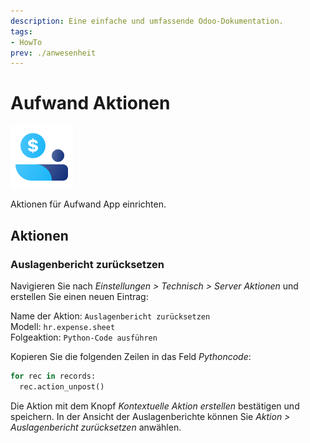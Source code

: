 ```yaml
---
description: Eine einfache und umfassende Odoo-Dokumentation.
tags:
- HowTo
prev: ./anwesenheit
---
```

# Aufwand Aktionen
![icons_odoo_hr_expense](assets/icons_odoo_hr_expense.png)

Aktionen für Aufwand App einrichten.

## Aktionen

### Auslagenbericht zurücksetzen

Navigieren Sie nach *Einstellungen > Technisch > Server Aktionen* und erstellen Sie einen neuen Eintrag:

Name der Aktion: `Auslagenbericht zurücksetzen`\
Modell: `hr.expense.sheet`\
Folgeaktion: `Python-Code ausführen`

Kopieren Sie die folgenden Zeilen in das Feld *Pythoncode*:

```python
for rec in records:  
  rec.action_unpost()
```

Die Aktion mit dem Knopf *Kontextuelle Aktion erstellen* bestätigen und speichern. In der Ansicht der Auslagenberichte können Sie *Aktion > Auslagenbericht zurücksetzen* anwählen.